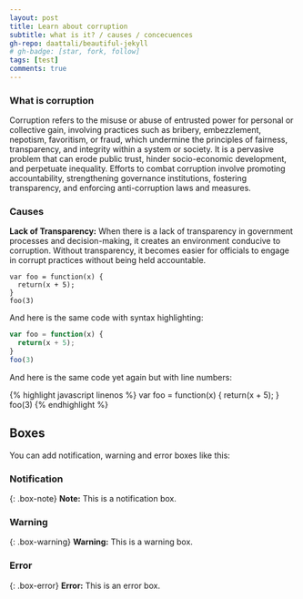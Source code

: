 ```yaml
---
layout: post
title: Learn about corruption
subtitle: what is it? / causes / concecuences 
gh-repo: daattali/beautiful-jekyll
# gh-badge: [star, fork, follow]
tags: [test]
comments: true
---
```


### What is corruption
Corruption refers to the misuse or abuse of entrusted power for personal or collective gain, involving practices such as bribery, embezzlement, nepotism, favoritism, or fraud, which undermine the principles of fairness, transparency, and integrity within a system or society. It is a pervasive problem that can erode public trust, hinder socio-economic development, and perpetuate inequality. Efforts to combat corruption involve promoting accountability, strengthening governance institutions, fostering transparency, and enforcing anti-corruption laws and measures.

### Causes

**Lack of Transparency:** When there is a lack of transparency in government processes and decision-making, it creates an environment conducive to corruption. Without transparency, it becomes easier for officials to engage in corrupt practices without being held accountable.


~~~
var foo = function(x) {
  return(x + 5);
}
foo(3)
~~~

And here is the same code with syntax highlighting:

```javascript
var foo = function(x) {
  return(x + 5);
}
foo(3)
```

And here is the same code yet again but with line numbers:

{% highlight javascript linenos %}
var foo = function(x) {
  return(x + 5);
}
foo(3)
{% endhighlight %}

## Boxes
You can add notification, warning and error boxes like this:

### Notification

{: .box-note}
**Note:** This is a notification box.

### Warning

{: .box-warning}
**Warning:** This is a warning box.

### Error

{: .box-error}
**Error:** This is an error box.